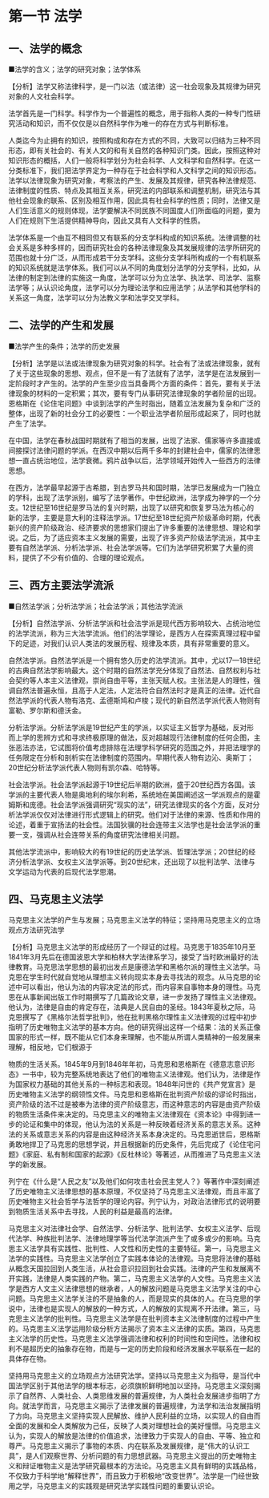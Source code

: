 # 第一节 法学
## 一、法学的概念
■法学的含义；法学的研究对象；法学体系

【分析】法学又称法律科学，是一门以法（或法律）这一社会现象及其规律为研究对象的人文社会科学。

法学首先是一门科学。科学作为一个普遍性的概念，用于指称人类的一种专门性研究活动和知识，而不仅仅是以自然科学作为唯一的存在方式与判断标准。

人类迄今为止拥有的知识，按照构成和存在方式的不同，大致可以归结为三种不同形态，即有关社会的、有关人文的和有关自然的各种知识门类。因此，按照这种对知识形态的概括，人们一般将科学划分为社会科学、人文科学和自然科学。在这一分类标准下，我们把法学界定为一种存在于社会科学和人文科学之间的知识形态。法学以法律现象为研究对象，考察法的产生、发展及其规律，研究各种法律规范、法律制度的性质、特点及其相互关系，研究法的内部联系和调整机制，研究法与其他社会现象的联系、区别及相互作用，因此具有社会科学的性质；同时，法律又是人们生活意义的规则体现，法学要解决不同民族不同国度人们所面临的问题，要为人们在规则下生活提供精神导向，因此又具有人文科学的性质。

法学体系是一个由互不相同但又有联系的分支学科构成的知识系统。法律调整的社会关系是多种多样的，因而研究社会的各种法律现象及其发展规律的法学所研究的范围也就十分广泛，从而形成若干分支学科。这些分支学科所构成的一个有机联系的知识系统就是法学体系。我们可以从不同的角度划分法学的分支学科，比如，从法律的制定到法律的实施这一角度，法学可以分为立法学、执法学、司法学、监察法学等；从认识论角度，法学可以分为理论法学和应用法学；从法学和其他学科的关系这一角度，法学可以分为法教义学和法学交叉学科。
## 二、法学的产生和发展
■法学产生的条件；法学的历史发展

【分析】法学是以法或法律现象为研究对象的科学。社会有了法或法律现象，就有了关于这些现象的思想、观点，但不是一有了法就有了法学，法学是在法发展到一定阶段时才产生的。法学的产生至少应当具备两个方面的条件：首先，要有关于法律现象的材料的一定积累；其次，要有专门从事研究法律现象的学者阶层的出现。恩格斯在《论住宅问题》中谈到法学的产生时指出，随着立法发展为复杂和广泛的整体，出现了新的社会分工的必要性：一个职业法学者阶层形成起来了，同时也就产生了法学。

在中国，法学在春秋战国时期就有了相当的发展，出现了法家、儒家等许多直接或间接探讨法律问题的学派。在西汉中期以后两千多年的封建社会中，儒家的法律思想一直占统治地位，法学衰微。鸦片战争以后，法学领域开始传入一些西方的法律思想。

在西方，法学最早起源于古希腊，到古罗马共和国时期，法学已发展成为一门独立的学科，出现了法学派别，编写了法学著作。中世纪欧洲，法学成为神学的一个分支。12世纪至16世纪是罗马法的复兴时期，出现了以研究和恢复罗马法为核心的新的法学，主要是意大利的注释法学派。17世纪至18世纪资产阶级革命时期，代表新兴的资产阶级政治、经济要求的思想家们提出了许多重要的法律思想、理论和学说。之后，为了适应资本主义发展的需要，出现了许多资产阶级法学流派，其中主要有自然法学派、分析法学派、社会法学派等。它们为法学研究积累了大量的资料，提供了不少有价值的、合理的理论观点。
## 三、西方主要法学流派
■自然法学派；分析法学派；社会法学派；其他法学流派

【分析】自然法学派、分析法学派和社会法学派是现代西方影响较大、占统治地位的法学流派，称为三大法学流派。他们的法学理论，是西方人在探索真理过程中留下的足迹，对我们认识人类法的发展历程、规律及本质，具有非常重要的意义。

自然法学派。自然法学派是一个拥有悠久历史的法学流派。其中，尤以17—18世纪的古典自然法学影响最大。这个时期的自然法学充分体现了自然法、自然权利与社会契约等人本主义法律观，崇尚自由平等，主张天赋人权。主张法是人的理性，强调自然法普遍永恒，且高于人定法，人定法符合自然法时才是真正的法律。近代自然法学派的代表人物有洛克、孟德斯鸠和卢梭；现代的新自然法学派代表人物则有富勒、罗尔斯和德沃金。

分析法学派。分析法学派是19世纪产生的学派，以实证主义哲学为基础，反对形而上学的思辨方式和寻求终极原理的做法，反对超越现行法律制度的任何企图，主张恶法亦法，它试图将价值考虑排除在法理学科学研究的范围之外，并把法理学的任务限定在分析和剖析实在法律制度的范围内。早期代表人物有边沁、奥斯丁；20世纪分析法学派代表人物则有凯尔森、哈特等。

社会法学派。社会法学派起源于19世纪后半期的欧洲，盛于20世纪西方各国。该学派的主要代表人物是奥地利的埃尔利希，系统地在美国阐述这一学派观点的是霍姆斯和庞德。社会法学派强调研究“现实的法”，研究法律现实的各个方面，反对分析法学派仅仅对法律进行形式逻辑上的研究。他们对于法律的来源、性质和作用的论述，着重于宣扬法的社会性。法国狄骥的社会连带主义法学也是社会法学派的重要一支，强调从社会连带关系的角度研究法律相关问题。

其他法学流派中，影响较大的有19世纪的历史法学派、哲理法学派；20世纪的经济分析法学派、女权主义法学派等。到20世纪末，还出现了以批判法学、法律与文学运动为代表的后现代法学思潮。
## 四、马克思主义法学
马克思主义法学的产生与发展；马克思主义法学的特征；坚持用马克思主义的立场观点方法研究法学

【分析】马克思主义法学的形成经历了一个辩证的过程。马克思于1835年10月至1841年3月先后在德国波恩大学和柏林大学法律系学习，接受了当时欧洲最好的法律教育。马克思法学思想的最初出发点是康德法学和黑格尔派的理性主义法学。马克思在学生时代就自觉地从理想主义转向现实本身去寻找法的观念。从马克思的论述中可以看出，他认为法的内容决定法的形式，而内容来自事物本身的理性。马克思在从事新闻出版工作时期撰写了几篇政论文章，进一步发扬了理性主义法律观。他认为，法律是自由的肯定存在，法典是人民自由的圣经。1843年夏秋之际，马克思撰写了《黑格尔法哲学批判》，他在批判黑格尔理性主义法律观的过程中初步指明了历史唯物主义法学的基本方向。他的研究得出这样一个结果：法的关系正像国家的形式一样，既不能从它们本身来理解，也不能从所谓人类精神的一般发展来理解，相反地，它们根源于

物质的生活关系。1845年9月到1846年年初，马克思和恩格斯在《德意志意识形态》一书中，较为完整系统地表达了他们的唯物主义法律观。他们认为，法律是作为国家权力基础的其他关系的一种标志和表现。1848年问世的《共产党宣言》是历史唯物主义法学的纲领性文件。马克思和恩格斯在批判资产阶级的谬论时指出，资产阶级的法不过是被奉为法律的资产阶级意志，而这种意志的内容是由资产阶级的物质生活条件来决定的。马克思主义的唯物主义法律观在《资本论》中得到进一步的论证和集中的体现，他认为法的关系是一种反映着经济关系的意志关系。这种法的关系或意志关系的内容是由这种经济关系本身决定的。马克思逝世后，恩格斯勇敢地捍卫了马克思的思想学说，并且根据新的历史条件，先后完成了《论住宅问题》《家庭、私有制和国家的起源》《反杜林论》等著述，从而推进了马克思主义法学的新发展。

列宁在《什么是“人民之友”以及他们如何攻击社会民主党人？》等著作中深刻阐述了历史唯物主义法律思想的基本原理，不仅坚持了马克思主义法律观，而且丰富了历史唯物主义社会哲学与法哲学的理论内容。列宁认为，对政治法律形式的说明要到物质生活关系中去寻找，人民的利益是最高的法律。

马克思主义对法律社会学、自然法学、分析法学、批判法学、女权主义法学、后现代法学、种族批判法学、法律地理学等当代法学流派产生了或多或少的影响。马克思主义法学具有实践性、批判性、人文性和历史性的主要特征。第一，马克思主义法学的实践性。马克思主义法学创立了实践本体论的法律观。马克思将法律的基础从概念天国拉回到人类生活，从社会意识拉回到社会实践。法律的产生和发展离不开实践，法律是人类实践的产物。第二，马克思主义法学的人文性。马克思主义法学是西方人文主义法律思想的继承者，人的解放问题是马克思主义法学关注的中心问题。马克思主义法学关注的不是抽象的人，而是现实的具体的人。在马克思的学说中，法律也是实现人的解放的一种方式，人的解放的实现离不开法律。第三，马克思主义法学的批判性。马克思主义法学是在批判资本主义法律制度的过程中产生的。马克思主义法学运用阶级分析方法揭示了资本主义法律的实质。第四，马克思主义法学的历史性。马克思主义法学强调法律和权利的时间性和空间性。法律和权利不是超历史的抽象存在物，而是与一定的历史阶段和经济发展水平联系在一起的具体存在物。

坚持用马克思主义的立场观点方法研究法学。坚持以马克思主义为指导，是当代中国法学区别于其他法学的根本标志，必须旗帜鲜明地加以坚持。马克思主义深刻揭示了自然界、人类社会、人类思维发展的普遍规律，为人类社会发展进步指明了方向。就法学而言，马克思主义揭示了法律发展的普遍规律，为法学和法治发展指明了方向。马克思主义坚持实现人民解放、维护人民利益的立场，以实现人的自由而全面的发展和全人类解放为己任，反映了人类对理想社会的美好憧憬。马克思主义认为，实现人的解放是法律的价值追求，法律致力于实现人的自由、平等、独立和尊严。马克思主义揭示了事物的本质、内在联系及发展规律，是“伟大的认识工具”，是人们观察世界、分析问题的有力思想武器。马克思主义提出的历史唯物主义和辩证唯物主义是法学研究最根本的方法论。马克思主义具有鲜明的实践品格，不仅致力于科学地“解释世界”，而且致力于积极地“改变世界”。法学是一门经世致用之学，马克思主义的实践观是研究法学实践性问题的重要认识论。